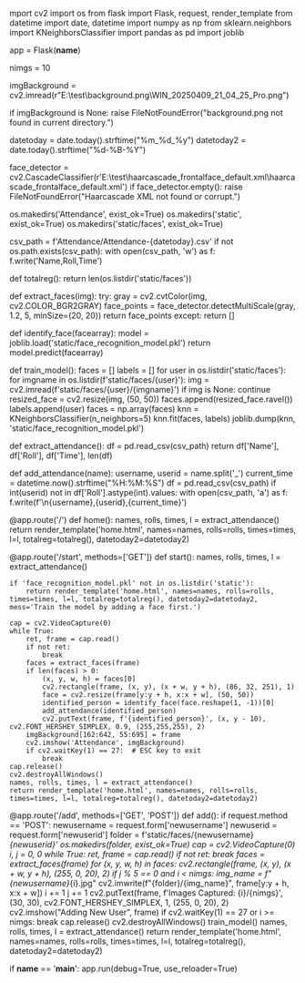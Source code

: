 mport cv2
import os
from flask import Flask, request, render_template
from datetime import date, datetime
import numpy as np
from sklearn.neighbors import KNeighborsClassifier
import pandas as pd
import joblib

app = Flask(__name__)

nimgs = 10


imgBackground = cv2.imread(r"E:\test\background.png\WIN_20250409_21_04_25_Pro.png")


if imgBackground is None:
    raise FileNotFoundError("background.png not found in current directory.")

datetoday = date.today().strftime("%m_%d_%y")
datetoday2 = date.today().strftime("%d-%B-%Y")


face_detector = cv2.CascadeClassifier(r'E:\test\haarcascade_frontalface_default.xml\haarcascade_frontalface_default.xml')
if face_detector.empty():
    raise FileNotFoundError("Haarcascade XML not found or corrupt.")


os.makedirs('Attendance', exist_ok=True)
os.makedirs('static', exist_ok=True)
os.makedirs('static/faces', exist_ok=True)


csv_path = f'Attendance/Attendance-{datetoday}.csv'
if not os.path.exists(csv_path):
    with open(csv_path, 'w') as f:
        f.write('Name,Roll,Time')

def totalreg():
    return len(os.listdir('static/faces'))

def extract_faces(img):
    try:
        gray = cv2.cvtColor(img, cv2.COLOR_BGR2GRAY)
        face_points = face_detector.detectMultiScale(gray, 1.2, 5, minSize=(20, 20))
        return face_points
    except:
        return []

def identify_face(facearray):
    model = joblib.load('static/face_recognition_model.pkl')
    return model.predict(facearray)

def train_model():
    faces = []
    labels = []
    for user in os.listdir('static/faces'):
        for imgname in os.listdir(f'static/faces/{user}'):
            img = cv2.imread(f'static/faces/{user}/{imgname}')
            if img is None:
                continue
            resized_face = cv2.resize(img, (50, 50))
            faces.append(resized_face.ravel())
            labels.append(user)
    faces = np.array(faces)
    knn = KNeighborsClassifier(n_neighbors=5)
    knn.fit(faces, labels)
    joblib.dump(knn, 'static/face_recognition_model.pkl')

def extract_attendance():
    df = pd.read_csv(csv_path)
    return df['Name'], df['Roll'], df['Time'], len(df)

def add_attendance(name):
    username, userid = name.split('_')
    current_time = datetime.now().strftime("%H:%M:%S")
    df = pd.read_csv(csv_path)
    if int(userid) not in df['Roll'].astype(int).values:
        with open(csv_path, 'a') as f:
            f.write(f'\n{username},{userid},{current_time}')

@app.route('/')
def home():
    names, rolls, times, l = extract_attendance()
    return render_template('home.html', names=names, rolls=rolls, times=times, l=l, totalreg=totalreg(), datetoday2=datetoday2)

@app.route('/start', methods=['GET'])
def start():
    names, rolls, times, l = extract_attendance()

    if 'face_recognition_model.pkl' not in os.listdir('static'):
        return render_template('home.html', names=names, rolls=rolls, times=times, l=l, totalreg=totalreg(), datetoday2=datetoday2, mess='Train the model by adding a face first.')

    cap = cv2.VideoCapture(0)
    while True:
        ret, frame = cap.read()
        if not ret:
            break
        faces = extract_faces(frame)
        if len(faces) > 0:
            (x, y, w, h) = faces[0]
            cv2.rectangle(frame, (x, y), (x + w, y + h), (86, 32, 251), 1)
            face = cv2.resize(frame[y:y + h, x:x + w], (50, 50))
            identified_person = identify_face(face.reshape(1, -1))[0]
            add_attendance(identified_person)
            cv2.putText(frame, f'{identified_person}', (x, y - 10), cv2.FONT_HERSHEY_SIMPLEX, 0.9, (255,255,255), 2)
        imgBackground[162:642, 55:695] = frame
        cv2.imshow('Attendance', imgBackground)
        if cv2.waitKey(1) == 27:  # ESC key to exit
            break
    cap.release()
    cv2.destroyAllWindows()
    names, rolls, times, l = extract_attendance()
    return render_template('home.html', names=names, rolls=rolls, times=times, l=l, totalreg=totalreg(), datetoday2=datetoday2)

@app.route('/add', methods=['GET', 'POST'])
def add():
    if request.method == 'POST':
        newusername = request.form['newusername']
        newuserid = request.form['newuserid']
        folder = f'static/faces/{newusername}_{newuserid}'
        os.makedirs(folder, exist_ok=True)
        cap = cv2.VideoCapture(0)
        i, j = 0, 0
        while True:
            ret, frame = cap.read()
            if not ret:
                break
            faces = extract_faces(frame)
            for (x, y, w, h) in faces:
                cv2.rectangle(frame, (x, y), (x + w, y + h), (255, 0, 20), 2)
                if j % 5 == 0 and i < nimgs:
                    img_name = f"{newusername}_{i}.jpg"
                    cv2.imwrite(f"{folder}/{img_name}", frame[y:y + h, x:x + w])
                    i += 1
                j += 1
            cv2.putText(frame, f'Images Captured: {i}/{nimgs}', (30, 30), cv2.FONT_HERSHEY_SIMPLEX, 1, (255, 0, 20), 2)
            cv2.imshow("Adding New User", frame)
            if cv2.waitKey(1) == 27 or i >= nimgs:
                break
        cap.release()
        cv2.destroyAllWindows()
        train_model()
    names, rolls, times, l = extract_attendance()
    return render_template('home.html', names=names, rolls=rolls, times=times, l=l, totalreg=totalreg(), datetoday2=datetoday2)

if __name__ == '__main__':
    app.run(debug=True, use_reloader=True)
